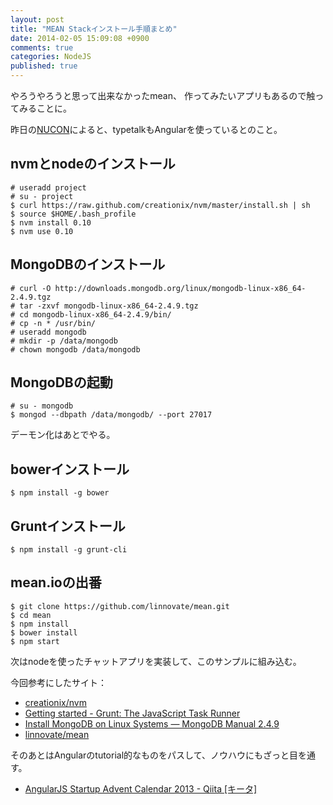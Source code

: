 ```yaml
---
layout: post
title: "MEAN Stackインストール手順まとめ"
date: 2014-02-05 15:09:08 +0900
comments: true
categories: NodeJS
published: true
---
```


やろうやろうと思って出来なかったmean、
作ってみたいアプリもあるので触ってみることに。

昨日の[NUCON](http://nucon.nulab.co.jp/)によると、typetalkもAngularを使っているとのこと。

## nvmとnodeのインストール

```
# useradd project
# su - project
$ curl https://raw.github.com/creationix/nvm/master/install.sh | sh
$ source $HOME/.bash_profile
$ nvm install 0.10
$ nvm use 0.10
```

## MongoDBのインストール

```
# curl -O http://downloads.mongodb.org/linux/mongodb-linux-x86_64-2.4.9.tgz
# tar -zxvf mongodb-linux-x86_64-2.4.9.tgz
# cd mongodb-linux-x86_64-2.4.9/bin/
# cp -n * /usr/bin/
# useradd mongodb
# mkdir -p /data/mongodb
# chown mongodb /data/mongodb
```

## MongoDBの起動

```
# su - mongodb
$ mongod --dbpath /data/mongodb/ --port 27017
```

デーモン化はあとでやる。

## bowerインストール

```
$ npm install -g bower
```

## Gruntインストール

```
$ npm install -g grunt-cli
```

## mean.ioの出番

```
$ git clone https://github.com/linnovate/mean.git
$ cd mean
$ npm install
$ bower install
$ npm start
```

次はnodeを使ったチャットアプリを実装して、このサンプルに組み込む。

今回参考にしたサイト：

- [creationix/nvm](https://github.com/creationix/nvm)
- [Getting started - Grunt: The JavaScript Task Runner](http://gruntjs.com/getting-started)
- [Install MongoDB on Linux Systems — MongoDB Manual 2.4.9](http://docs.mongodb.org/manual/tutorial/install-mongodb-on-linux/)
- [linnovate/mean](https://github.com/linnovate/mean)

そのあとはAngularのtutorial的なものをパスして、ノウハウにもざっと目を通す。

- [AngularJS Startup Advent Calendar 2013 - Qiita [キータ]](http://qiita.com/advent-calendar/2013/angularjs-startup)

